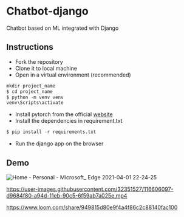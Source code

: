 # Chatbot-django
Chatbot based on ML integrated with Django

## Instructions
- Fork the repository
- Clone it to local machine
- Open in a virtual environment (recommended)
```python
mkdir project_name
$ cd project_name
$ python -m venv venv
venv\Scripts\activate
```
- Install pytorch from the official [website](https://pytorch.org/get-started/locally/)
- Install the dependencies in requirement.txt
```python
$ pip install -r requirements.txt
```
- Run the django app on the browser
## Demo
![Home - Personal - Microsoft_ Edge 2021-04-01 22-24-25](https://user-images.githubusercontent.com/32351527/114032968-7b8a9f80-989a-11eb-9360-516ad0c5aba1.gif)

https://user-images.githubusercontent.com/32351527/116606097-d9684f80-a94d-11eb-90c5-6f59ab7a025e.mp4

https://www.loom.com/share/949815d80e9f4a4f86c2c88140fac100
